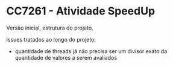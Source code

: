 # CC7261 - Atividade SpeedUp

Versão inicial, estrutura do projeto.

Issues tratados ao longo do projeto:
 - quantidade de threads já não precisa ser um divisor exato da quantidade de valores a serem avaliados

